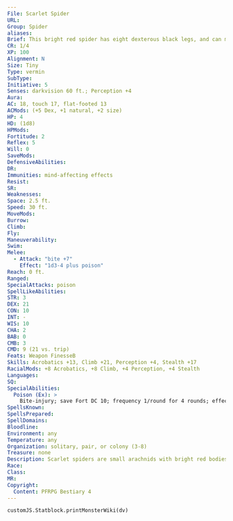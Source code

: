 ```yaml
---
File: Scarlet Spider
URL: 
Group: Spider
aliases: 
Brief: This bright red spider has eight dexterous black legs, and can move with amazing speed for its size.
CR: 1/4
XP: 100
Alignment: N
Size: Tiny
Type: vermin
SubType: 
Initiative: 5
Senses: darkvision 60 ft.; Perception +4
Aura: 
AC: 18, touch 17, flat-footed 13
ACMods: (+5 Dex, +1 natural, +2 size)
HP: 4
HD: (1d8)
HPMods: 
Fortitude: 2
Reflex: 5
Will: 0
SaveMods: 
DefensiveAbilities: 
DR: 
Immunities: mind-affecting effects
Resist: 
SR: 
Weaknesses: 
Space: 2.5 ft.
Speed: 30 ft.
MoveMods: 
Burrow: 
Climb: 
Fly: 
Maneuverability: 
Swim: 
Melee: 
  - Attack: "bite +7"
    Effect: "1d3-4 plus poison"
Reach: 0 ft.
Ranged: 
SpecialAttacks: poison
SpellLikeAbilities: 
STR: 3
DEX: 21
CON: 10
INT: -
WIS: 10
CHA: 2
BAB: 0
CMB: 3
CMD: 9 (21 vs. trip)
Feats: Weapon FinesseB
Skills: Acrobatics +13, Climb +21, Perception +4, Stealth +17
RacialMods: +8 Acrobatics, +8 Climb, +4 Perception, +4 Stealth
Languages: 
SQ: 
SpecialAbilities:
  Poison (Ex): >
    Bite-injury; save Fort DC 10; frequency 1/round for 4 rounds; effect 1 Str; cure 1 save.
SpellsKnown: 
SpellsPrepared: 
SpellDomains: 
Bloodline: 
Environment: any
Temperature: any
Organization: solitary, pair, or colony (3-8)
Treasure: none
Description: Scarlet spiders are small arachnids with bright red bodies and black legs. Scarlet spiders don't have web attacks. Though they can be found in any terrain, scarlet spiders are more common in environments where they can hunt large insects and small mammals. A spellcaster who selects a scarlet spider as a familiar gains a +3 bonus on Climb checks as long as the familiar remains within 1 mile of her; a scarlet spider familiar loses the mindless trait and has an Intelligence score appropriate for its master's level.
Race: 
Class: 
MR: 
Copyright:
  Content: PFRPG Bestiary 4
---
```

```dataviewjs
customJS.Statblock.printMonsterWiki(dv)
```
